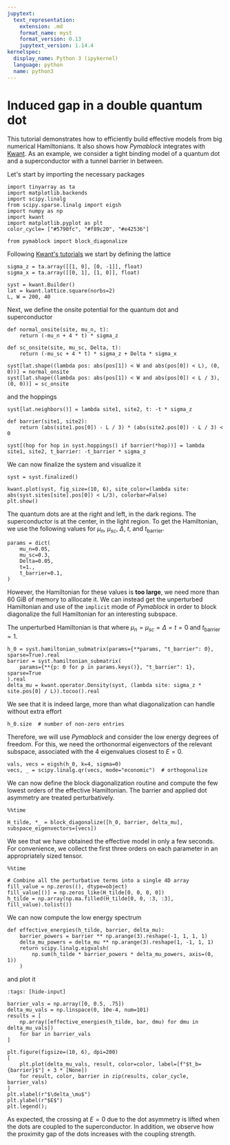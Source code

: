 ```yaml
---
jupytext:
  text_representation:
    extension: .md
    format_name: myst
    format_version: 0.13
    jupytext_version: 1.14.4
kernelspec:
  display_name: Python 3 (ipykernel)
  language: python
  name: python3
---
```


# Induced gap in a double quantum dot

This tutorial demonstrates how to efficiently build effective models from big numerical
Hamiltonians.
It also shows how _Pymablock_ integrates with [Kwant](https://kwant-project.org/).
As an example, we consider a tight binding model of a quantum dot and
a superconductor with a tunnel barrier in between.

Let's start by importing the necessary packages

```{code-cell} ipython3
import tinyarray as ta
import matplotlib.backends
import scipy.linalg
from scipy.sparse.linalg import eigsh
import numpy as np
import kwant
import matplotlib.pyplot as plt
color_cycle= ["#5790fc", "#f89c20", "#e42536"]

from pymablock import block_diagonalize
```

Following [Kwant's tutorials](https://kwant-project.org/doc/1/tutorial/) we
start by defining the lattice

```{code-cell} ipython3
sigma_z = ta.array([[1, 0], [0, -1]], float)
sigma_x = ta.array([[0, 1], [1, 0]], float)

syst = kwant.Builder()
lat = kwant.lattice.square(norbs=2)
L, W = 200, 40
```

Next, we define the onsite potential for the quantum dot and superconductor

```{code-cell} ipython3
def normal_onsite(site, mu_n, t):
    return (-mu_n + 4 * t) * sigma_z

def sc_onsite(site, mu_sc, Delta, t):
    return (-mu_sc + 4 * t) * sigma_z + Delta * sigma_x

syst[lat.shape((lambda pos: abs(pos[1]) < W and abs(pos[0]) < L), (0, 0))] = normal_onsite
syst[lat.shape((lambda pos: abs(pos[1]) < W and abs(pos[0]) < L / 3), (0, 0))] = sc_onsite
```

and the hoppings

```{code-cell} ipython3
syst[lat.neighbors()] = lambda site1, site2, t: -t * sigma_z

def barrier(site1, site2):
    return (abs(site1.pos[0]) - L / 3) * (abs(site2.pos[0]) - L / 3) < 0

syst[(hop for hop in syst.hoppings() if barrier(*hop))] = lambda site1, site2, t_barrier: -t_barrier * sigma_z
```

We can now finalize the system and visualize it

```{code-cell} ipython3
syst = syst.finalized()

kwant.plot(syst, fig_size=(10, 6), site_color=(lambda site: abs(syst.sites[site].pos[0]) < L/3), colorbar=False)
plt.show()
```

The quantum dots are at the right and left, in the dark regions.
The superconductor is at the center, in the light region.
To get the Hamiltonian, we use the following values for $\mu_n$,
$\mu_{sc}$, $\Delta$, $t$, and $t_{\text{barrier}}$.

```{code-cell} ipython3
params = dict(
    mu_n=0.05,
    mu_sc=0.3,
    Delta=0.05,
    t=1.,
    t_barrier=0.1,
)
```

However, the Hamiltonian for these values is **too large**, we need more than
60 GiB of memory to alllocate it.
We can instead get the unperturbed Hamiltonian and use of the `implicit` mode of
_Pymablock_ in order to block diagonalize the full Hamiltonian for an
interesting subspace.

The unperturbed Hamiltonian is that where $\mu_n = \mu_{sc} = \Delta = t = 0$
and $t_{\text{barrier}} = 1$.

```{code-cell} ipython3
h_0 = syst.hamiltonian_submatrix(params={**params, "t_barrier": 0}, sparse=True).real
barrier = syst.hamiltonian_submatrix(
    params={**{p: 0 for p in params.keys()}, "t_barrier": 1}, sparse=True
).real
delta_mu = kwant.operator.Density(syst, (lambda site: sigma_z * site.pos[0] / L)).tocoo().real
```

We see that it is indeed large, more than what diagonalization can handle
without extra effort

```{code-cell} ipython3
h_0.size  # number of non-zero entries
```

Therefore, we will use _Pymablock_ and consider the low energy degrees of freedom.
For this, we need the orthonormal eigenvectors of the relevant subspace,
associated with the $4$ eigenvalues closest to $E=0$.

```{code-cell} ipython3
vals, vecs = eigsh(h_0, k=4, sigma=0)
vecs, _ = scipy.linalg.qr(vecs, mode="economic")  # orthogonalize
```

We can now define the block diagonalization routine and compute the few lowest
orders of the effective Hamiltonian.
The barrier and applied dot asymmetry are treated perturbatively.

```{code-cell} ipython3
%%time

H_tilde, *_ = block_diagonalize([h_0, barrier, delta_mu], subspace_eigenvectors=[vecs])
```

We see that we have obtained the effective model in only a few seconds.
For convenience, we collect the first three orders on each parameter in an appropriately sized tensor.

```{code-cell} ipython3
%%time

# Combine all the perturbative terms into a single 4D array
fill_value = np.zeros((), dtype=object)
fill_value[()] = np.zeros_like(H_tilde[0, 0, 0, 0])
h_tilde = np.array(np.ma.filled(H_tilde[0, 0, :3, :3], fill_value).tolist())
```

We can now compute the low energy spectrum

```{code-cell} ipython3
def effective_energies(h_tilde, barrier, delta_mu):
    barrier_powers = barrier ** np.arange(3).reshape(-1, 1, 1, 1)
    delta_mu_powers = delta_mu ** np.arange(3).reshape(1, -1, 1, 1)
    return scipy.linalg.eigvalsh(
        np.sum(h_tilde * barrier_powers * delta_mu_powers, axis=(0, 1))
    )
```

and plot it

```{code-cell} ipython3
:tags: [hide-input]

barrier_vals = np.array([0, 0.5, .75])
delta_mu_vals = np.linspace(0, 10e-4, num=101)
results = [
    np.array([effective_energies(h_tilde, bar, dmu) for dmu in delta_mu_vals])
    for bar in barrier_vals
]

plt.figure(figsize=(10, 6), dpi=200)
[
    plt.plot(delta_mu_vals, result, color=color, label=[f"$t_b={barrier}$"] + 3 * [None])
    for result, color, barrier in zip(results, color_cycle, barrier_vals)
]
plt.xlabel(r"$\delta_\mu$")
plt.ylabel(r"$E$")
plt.legend();
```

As expected, the crossing at $E=0$ due to the dot asymmetry is lifted when the dots are coupled to the superconductor. In addition, we observe how the proximity gap of the dots increases with the coupling strength.

```{code-cell} ipython3

```
